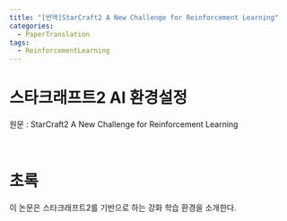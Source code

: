 ```yaml
---
title: "[번역]StarCraft2 A New Challenge for Reinforcement Learning"
categories:
  - PaperTranslation
tags:
  - ReinforcementLearning
---
```


# 스타크래프트2 AI 환경설정
원문 : StarCraft2 A New Challenge for Reinforcement Learning

<br />

# 초록
이 논문은 스타크래프트2를 기반으로 하는 강화 학습 환경을 소개한다.



